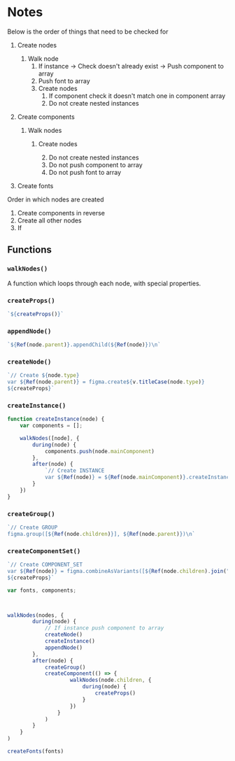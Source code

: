 # Notes

Below is the order of things that need to be checked for

1. Create nodes
    1. Walk node
        1. If instance -> Check doesn't already exist -> Push component to array
        2. Push font to array
        3. Create nodes
            1. If component check it doesn't match one in component array
            1. Do not create nested instances

3. Create components
    1. Walk nodes
        1. Create nodes

            2. Do not create nested instances
            3. Do not push component to array
            3. Do not push font to array

2. Create fonts


Order in which nodes are created

1. Create components in reverse
2. Create all other nodes
3. If 


## Functions

### `walkNodes()`

A function which loops through each node, with special properties.

### `createProps()`

```js
`${createProps()}`
```

### `appendNode()`

```js
`${Ref(node.parent)}.appendChild(${Ref(node)})\n`
```

### `createNode()`

```js
`// Create ${node.type}
var ${Ref(node.parent)} = figma.create${v.titleCase(node.type)}
${createProps}`
```

### `createInstance()`

```js
function createInstance(node) {
    var components = [];

    walkNodes([node], {
        during(node) {
            components.push(node.mainComponent)
        },
        after(node) {
            `// Create INSTANCE
            var ${Ref(node)} = ${Ref(node.mainComponent)}.createInstance()\n`
        }
    })
}
```

### `createGroup()`

```js
`// Create GROUP
figma.group([${Ref(node.children)}], ${Ref(node.parent)})\n`
```

### `createComponentSet()`

```js
`// Create COMPONENT_SET
var ${Ref(node)} = figma.combineAsVariants([${Ref(node.children).join(", ")}], ${Ref(node.parent)})
${createProps}`
```


```js
var fonts, components;



walkNodes(nodes, {
        during(node) {
            // If instance push component to array
            createNode()
            createInstance()
            appendNode()
        },
        after(node) {
            createGroup()
            createComponent(() => {
                    walkNodes(node.children, {
                        during(node) {
                            createProps()
                        }
                    })
                }
            )
        }
    }
)

createFonts(fonts)

```
